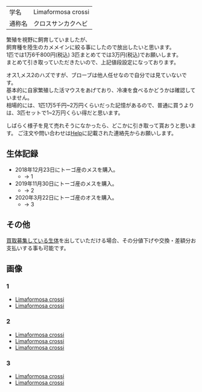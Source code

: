 ---
---

|||
|:-|:-|
| 学名 | Limaformosa crossi |
| 通称名 | クロスサンカクヘビ |

繁殖を視野に飼育していましたが、  
飼育種を陸生のカメメインに絞る事にしたので放出したいと思います。  
1匹では1万6千800円(税込)
3匹まとめてでは3万円(税込)でお願いします。  
まとめて引き取っていただきたいので、上記値段設定になっております。

オス1,メス2のハズですが、ブローブは他人任せなので自分では見ていないです。  
基本的に自家繁殖した活マウスをあげており、冷凍を食べるかどうかは確認していません。  
相場的には、1匹1万5千円~2万円くらいだった記憶があるので、普通に買うよりは、3匹セットで1~2万円くらい得だと思います。

しばらく様子を見て売れそうになかったら、どこかに引き取って貰おうと思います。
ご注文や問い合わせは[Help](https://ikimonooki.com/help/)に記載された連絡先からお願いします。

## 生体記録

* 2018年12月23日にトーゴ産のメスを購入。
    - -> 1
* 2019年11月30日にトーゴ産のメスを購入。
    - -> 2
* 2020年3月22日にトーゴ産のオスを購入。
    - -> 3

## その他

[買取募集している生体](/shopping/purchase-price-list)を出していただける場合、その分値下げや交換・差額分お支払いする事も可能です。

## 画像

### 1

* [Limaformosa crossi]({{site.baseurl}}/assets/img/shopping/creatures/limaformosa-crossi/1/1.jpeg)
* [Limaformosa crossi]({{site.baseurl}}/assets/img/shopping/creatures/limaformosa-crossi/1/2.jpeg)

### 2

* [Limaformosa crossi]({{site.baseurl}}/assets/img/shopping/creatures/limaformosa-crossi/2/1.jpeg)
* [Limaformosa crossi]({{site.baseurl}}/assets/img/shopping/creatures/limaformosa-crossi/2/2.jpeg)
* [Limaformosa crossi]({{site.baseurl}}/assets/img/shopping/creatures/limaformosa-crossi/2/3.jpeg)

### 3

* [Limaformosa crossi]({{site.baseurl}}/assets/img/shopping/creatures/limaformosa-crossi/3/1.jpeg)
* [Limaformosa crossi]({{site.baseurl}}/assets/img/shopping/creatures/limaformosa-crossi/3/2.jpeg)
